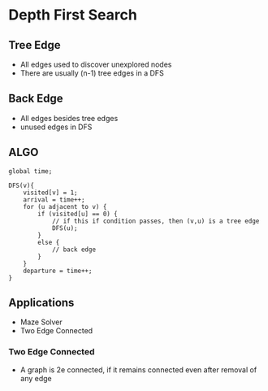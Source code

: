 # Depth First Search

## Tree Edge
- All edges used to discover unexplored nodes
- There are usually (n-1) tree edges in a DFS

## Back Edge
- All edges besides tree edges
- unused edges in DFS

## ALGO
```pseudo
global time;

DFS(v){
	visited[v] = 1;
	arrival = time++;
	for (u adjacent to v) {
		if (visited[u] == 0) {
			// if this if condition passes, then (v,u) is a tree edge
			DFS(u);
		}
		else {
			// back edge
		}
	}
	departure = time++;
}
```

## Applications
- Maze Solver
- Two Edge Connected

### Two Edge Connected
- A graph is 2e connected, if it remains connected even after removal of any edge
